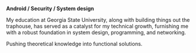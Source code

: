 **Android / Security / System design**


My education at Georgia State University, along with building things out the traphouse, has served as a catalyst for my technical growth, 
furnishing me with a robust foundation in system design, programming, and networking. 

Pushing theoretical knowledge into functional solutions.
